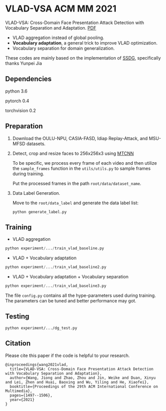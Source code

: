 # VLAD-VSA  ACM MM 2021
VLAD-VSA: Cross-Domain Face Presentation Attack Detection with Vocabulary Separation and Adaptation. [PDF](https://dl.acm.org/doi/10.1145/3474085.3475284)

- VLAD aggregation instead of global pooling.
- **Vocabulary adaptation**, a general trick to improve VLAD optimization.
- Vocabulary separation for domain generalization.

These codes are mainly based on the implementation of [SSDG](https://github.com/taylover-pei/SSDG-CVPR2020), specifically thanks Yunpei Jia
## Dependencies
python 3.6

pytorch 0.4

torchvision 0.2

## Preparation
1. Download the OULU-NPU, CASIA-FASD, Idiap Replay-Attack, and MSU-MFSD datasets.

2. Detect, crop and resize faces to 256x256x3 using [MTCNN](https://github.com/YYuanAnyVision/mxnet_mtcnn_face_detection)

   To be specific, we process every frame of each video and then utilize the `sample_frames` function in the `utils/utils.py` to sample frames during training.

   Put the processed frames in the path `root/data/dataset_name`.

3. Data Label Generation.

   Move to the `root/data_label` and generate the data label list:
   ```
   python generate_label.py
   ```
## Training
- VLAD aggregation
```python
python experiment/.../train_vlad_baseline.py
```
- VLAD + Vocabulary adaptation 
```python
python experiment/.../train_vlad_baseline2.py
```
- VLAD + Vocabulary adaptation + Vocabulary separation 
```python
python experiment/.../train_vlad_baseline3.py
```
The file `config.py` contains all the hype-parameters used during training. The parameters can be tuned and better performance may got.
## Testing
```
python experiment/.../dg_test.py
```
## Citation
Please cite this paper if the code is helpful to your research.
```
@inproceedings{wang2021vlad,
  title={VLAD-VSA: Cross-Domain Face Presentation Attack Detection with Vocabulary Separation and Adaptation},
  author={Wang, Jiong and Zhao, Zhou and Jin, Weike and Duan, Xinyu and Lei, Zhen and Huai, Baoxing and Wu, Yiling and He, Xiaofei},
  booktitle={Proceedings of the 29th ACM International Conference on Multimedia},
  pages={1497--1506},
  year={2021}
}
```
